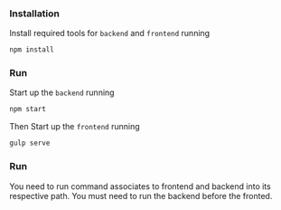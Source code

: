 ### Installation
Install required tools for `backend` and `frontend` running
```sh
npm install
```

### Run
Start up the `backend` running
```sh
npm start
```

Then Start up the `frontend` running
```sh
gulp serve
```

### Run
You need to run command associates to frontend and backend into its respective path.
You must need to run the backend before the fronted.
